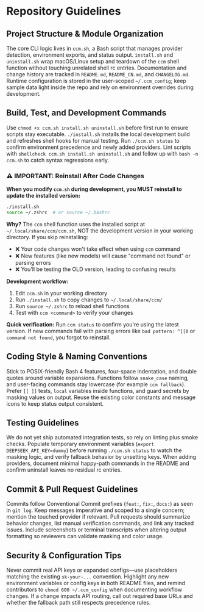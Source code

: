 # Repository Guidelines

## Project Structure & Module Organization
The core CLI logic lives in `ccm.sh`, a Bash script that manages provider detection, environment exports, and status output. `install.sh` and `uninstall.sh` wrap macOS/Linux setup and teardown of the `ccm` shell function without touching unrelated shell rc entries. Documentation and change history are tracked in `README.md`, `README_CN.md`, and `CHANGELOG.md`. Runtime configuration is stored in the user-scoped `~/.ccm_config`; keep sample data light inside the repo and rely on environment overrides during development.

## Build, Test, and Development Commands
Use `chmod +x ccm.sh install.sh uninstall.sh` before first run to ensure scripts stay executable. `./install.sh` installs the local development build and refreshes shell hooks for manual testing. Run `./ccm.sh status` to confirm environment precedence and newly added providers. Lint scripts with `shellcheck ccm.sh install.sh uninstall.sh` and follow up with `bash -n ccm.sh` to catch syntax regressions early.

### ⚠️ IMPORTANT: Reinstall After Code Changes
**When you modify `ccm.sh` during development, you MUST reinstall to update the installed version:**
```bash
./install.sh
source ~/.zshrc  # or source ~/.bashrc
```

**Why?** The `ccm` shell function uses the installed script at `~/.local/share/ccm/ccm.sh`, NOT the development version in your working directory. If you skip reinstalling:
- ❌ Your code changes won't take effect when using `ccm` command
- ❌ New features (like new models) will cause "command not found" or parsing errors
- ❌ You'll be testing the OLD version, leading to confusing results

**Development workflow:**
1. Edit `ccm.sh` in your working directory
2. Run `./install.sh` to copy changes to `~/.local/share/ccm/`
3. Run `source ~/.zshrc` to reload shell functions
4. Test with `ccm <command>` to verify your changes

**Quick verification:** Run `ccm status` to confirm you're using the latest version. If new commands fail with parsing errors like `bad pattern: ^[[0` or `command not found`, you forgot to reinstall.

## Coding Style & Naming Conventions
Stick to POSIX-friendly Bash 4 features, four-space indentation, and double quotes around variable expansions. Functions follow `snake_case` naming, and user-facing commands stay lowercase (for example `ccm fallback`). Prefer `[[ ]]` tests, `local` variables inside functions, and guard secrets by masking values on output. Reuse the existing color constants and message icons to keep status output consistent.

## Testing Guidelines
We do not yet ship automated integration tests, so rely on linting plus smoke checks. Populate temporary environment variables (`export DEEPSEEK_API_KEY=dummy`) before running `./ccm.sh status` to watch the masking logic, and verify fallback behavior by unsetting keys. When adding providers, document minimal happy-path commands in the README and confirm uninstall leaves no residual rc entries.

## Commit & Pull Request Guidelines
Commits follow Conventional Commit prefixes (`feat:`, `fix:`, `docs:`) as seen in `git log`. Keep messages imperative and scoped to a single concern; mention the touched provider if relevant. Pull requests should summarize behavior changes, list manual verification commands, and link any tracked issues. Include screenshots or terminal transcripts when altering output formatting so reviewers can validate masking and color usage.

## Security & Configuration Tips
Never commit real API keys or expanded configs—use placeholders matching the existing `sk-your-...` convention. Highlight any new environment variables or config keys in both README files, and remind contributors to `chmod 600 ~/.ccm_config` when documenting workflow changes. If a change impacts API routing, call out required base URLs and whether the fallback path still respects precedence rules.
